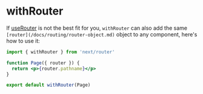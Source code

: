 # withRouter

If [useRouter](/docs/routing/useRouter.md) is not the best fit for you, `withRouter` can also add the same `[router](/docs/routing/router-object.md)` object to any component, here's how to use it:

```jsx
import { withRouter } from 'next/router'

function Page({ router }) {
  return <p>{router.pathname}</p>
}

export default withRouter(Page)
```
